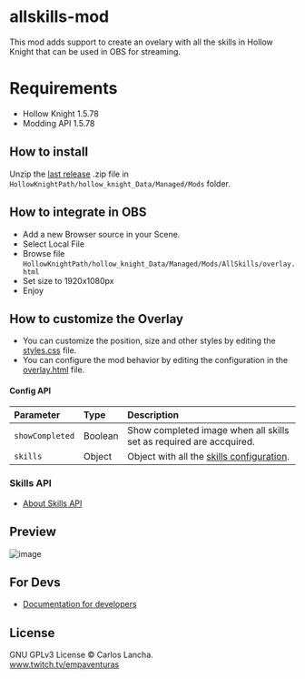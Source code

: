 # allskills-mod

This mod adds support to create an ovelary with all the skills in Hollow Knight that can be used in OBS for streaming.

# Requirements
- Hollow Knight 1.5.78
- Modding API 1.5.78

## How to install
Unzip the [last release](https://github.com/carloslancha/allskills-mod/releases/latest) .zip file in `HollowKnightPath/hollow_knight_Data/Managed/Mods` folder.

## How to integrate in OBS
- Add a new Browser source in your Scene.
- Select Local File
- Browse file `HollowKnightPath/hollow_knight_Data/Managed/Mods/AllSkills/overlay.html`
- Set size to 1920x1080px
- Enjoy

## How to customize the Overlay
- You can customize the position, size and other styles by editing the [styles.css](./AllSkills/Resources/styles.html) file.
- You can configure the mod behavior by editing the configuration in the [overlay.html](./AllSkills/Resources/overlay.html#L4) file.

#### Config API 

| Parameter | Type | Description |
| :--- | :--- | :--- |
| `showCompleted` | Boolean | Show completed image when all skills set as required are accquired. |
| `skills` | Object | Object with all the [skills configuration](#skills-api-heading). |

### Skills API
- [About Skills API](./SkillsAPI.md)

## Preview

![image](https://user-images.githubusercontent.com/5803434/137046521-501b043d-5d67-4077-b2bb-87583ce47836.png)

## For Devs
-	[Documentation for developers](./AllSkills/DEV.md)

## License

GNU GPLv3 License © Carlos Lancha.<br/>
www.twitch.tv/empaventuras
